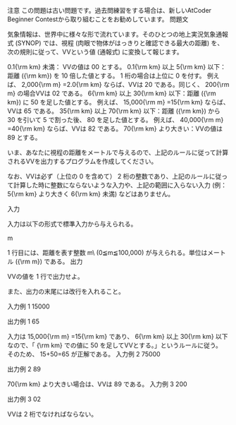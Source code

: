 注意
この問題は古い問題です。過去問練習をする場合は、新しいAtCoder Beginner Contestから取り組むことをお勧めしています。
問題文

気象情報は、世界中に様々な形で流れています。そのひとつの地上実況気象通報式 (SYNOP) では、視程 (肉眼で物体がはっきりと確認できる最大の距離) を、次の規則に従って、VVという値 (通報式) に変換して報じます。

0.1{\rm km}
 未満： VVの値は 
00
 とする。
0.1{\rm km}
 以上 
5{\rm km}
 以下：距離 
({\rm km})
 を 
10
 倍した値とする。
1
 桁の場合は上位に 
0
 を付す。
例えば、
2,000{\rm m}
=2.0{\rm km}
 ならば、VVは 
20
 である。同じく、
200{\rm m}
の場合VVは 
02
 である。
6{\rm km}
 以上 
30{\rm km}
 以下：距離 
({\rm km})
 に 
50
 を足した値とする。
例えば、
15,000{\rm m}
=15{\rm km}
 ならば、VVは 
65
 である。
35{\rm km}
 以上 
70{\rm km}
 以下：距離 
({\rm km})
 から 
30
 を引いて 
5
 で割った後、
80
 を足した値とする。
例えば、
40,000{\rm m}
=40{\rm km}
 ならば、VVは 
82
 である。
70{\rm km}
 より大きい：VVの値は 
89
 とする。

いま、あなたに視程の距離をメートルで与えるので、上記のルールに従って計算されるVVを出力するプログラムを作成してください。

なお、VVは必ず（上位の 
0
 を含めて）
2
桁の整数であり、上記のルールに従って計算した時に整数にならないような入力や、上記の範囲に入らない入力 (例：
5{\rm km}
 より大きく 
6{\rm km}
 未満) などはありません。

入力

入力は以下の形式で標準入力から与えられる。

m


1
 行目には、距離を表す整数 
m\ (0≦m≦100,000)
 が与えられる。単位はメートル 
({\rm m})
 である。
出力

VVの値を 
1
 行で出力せよ。

また、出力の末尾には改行を入れること。

入力例 1
15000

出力例 1
65

入力は
15,000{\rm m}
=15{\rm km}
 であり、
6{\rm km}
 以上 
30{\rm km}
 以下なので、「
{\rm km}
 での値に 
50
 を足してVVとする。」というルールに従う。
そのため、
15+50=65
が正解である。
入力例 2
75000

出力例 2
89

70{\rm km}
 より大きい場合は、VVは 
89
 である。
入力例 3
200

出力例 3
02

VVは 
2
 桁でなければならない。